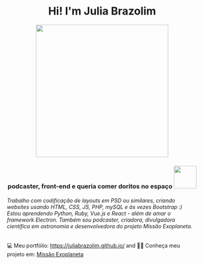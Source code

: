 <h1 align="center">Hi! I'm Julia Brazolim</h1>

<p align="center">
  <img width="350" src="https://user-images.githubusercontent.com/13179312/92413291-c508e580-f125-11ea-80eb-394bab9e01cd.gif">
</p>

<h3 align="center"> podcaster, front-end e queria comer doritos no espaço <img src="https://user-images.githubusercontent.com/13179312/92411290-a3a3fb80-f11d-11ea-884c-3c2a4aeeebe6.gif" width="60"></h3>

###### Trabalho com codificação de layouts em PSD ou similares, criando websites usando HTML, CSS, JS, PHP, mySQL e às vezes Bootstrap :) Estou aprendendo Python, Ruby, Vue.js e React - além de amar o framework Electron. Também sou podcaster, criadora, divulgadora científica em astronomia e desenvolvedora do projeto Missão Exoplaneta.

💻 Meu portfólio: <a href="https://juliabrazolim.github.io/">https://juliabrazolim.github.io/</a> and 
🌙🔭 Conheça meu projeto em: <a href="https://www.missaoexoplaneta.com.br/">Missão Exoplaneta<a>
